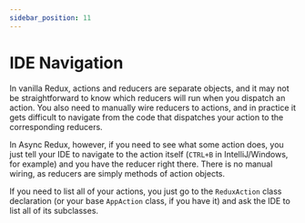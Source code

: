 ```yaml
---
sidebar_position: 11
---
```


# IDE Navigation

In vanilla Redux, actions and reducers are separate objects, and it may not be straightforward
to know which reducers will run when you dispatch an action. You also need to manually wire
reducers to actions, and in practice it gets difficult to navigate from the code that dispatches
your action to the corresponding reducers.

In Async Redux, however, if you need to see what some action does, you just tell your IDE to
navigate to the action itself (`CTRL+B` in IntelliJ/Windows, for example) and you have the
reducer right there. There is no manual wiring, as reducers are simply methods of action objects.

If you need to list all of your actions, you just go to the `ReduxAction` class declaration
(or your base `AppAction` class, if you have it) and ask
the IDE to list all of its subclasses.
